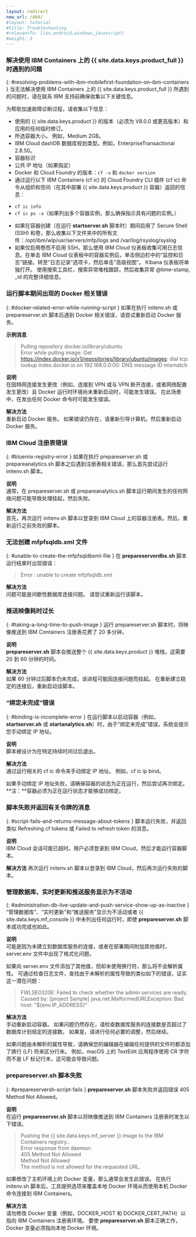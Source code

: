 ```yaml
---
layout: redirect
new_url: /404/
#layout: tutorial
#title: Troubleshooting
#relevantTo: [ios,android,windows,javascript]
#weight: 3
---
```

<!-- NLS_CHARSET=UTF-8 -->
### 解决使用 IBM Containers 上的 {{ site.data.keys.product_full }} 时遇到的问题
{: #resolving-problems-with-ibm-mobilefirst-foundation-on-ibm-containers }
当无法解决使用 IBM Containers 上的 {{ site.data.keys.product_full }} 所遇到的问题时，请在联系 IBM 支持前确保收集以下关键信息。

为帮助加速故障诊断过程，请收集以下信息：

* 使用的 {{ site.data.keys.product }} 的版本（必须为 V8.0.0 或更高版本）和应用的任何临时修订。
* 所选容器大小。 例如，Medium 2GB。
* IBM Cloud dashDB 数据库规划类型。例如，EnterpriseTransactional 2.8.50。
* 容器标识
* 公共 IP 地址（如果指定）
* Docker 和 Cloud Foundry 的版本：`cf -v` 和 `docker version`
* 通过运行以下 IBM Containers (cf ic) 的 Cloud Foundry CLI 插件 (cf
ic) 命令从组织和空间（在其中部署 {{ site.data.keys.product }} 容器）返回的信息：
 - `cf ic info`
 - `cf ic ps -a`（如果列出多个容器实例，那么确保指示具有问题的实例。）
* 如果在容器创建（在运行 **startserver.sh** 脚本时）期间启用了 Secure Shell (SSH) 和卷，那么收集以下文件夹中的所有文件：/opt/ibm/wlp/usr/servers/mfp/logs and /var/log/rsyslog/syslog
* 如果仅启用卷而不启用 SSH，那么使用 IBM Cloud 仪表板收集可用日志信息。在单击 IBM Cloud 仪表板中的容器实例后，单击侧边栏中的“监控和日志”链接。转至“日志记录”选项卡，然后单击“高级视图”。 Kibana 仪表板将单独打开。 使用搜索工具栏，搜索异常堆栈跟踪，然后收集异常 @time-stamp,
_id 的完整详细信息。

### 运行脚本期间出现的 Docker 相关错误
{: #docker-related-error-while-running-script }
如果在执行 initenv.sh 或  prepareserver.sh 脚本后遇到 Docker 相关错误，请尝试重新启动 Docker 服务。

**示例消息**

> Pulling repository docker.io/library/ubuntu  
> Error while pulling image: Get https://index.docker.io/v1/repositories/library/ubuntu/images: dial tcp: lookup index.docker.io on 192.168.0.0:00: DNS message ID mismatch

**说明**  
在因特网连接发生更改（例如，连接到 VPN 或与 VPN 断开连接，或者网络配置发生更改）且 Docker 运行时环境尚未重新启动时，可能发生错误。 在此场景中，在发出任何 Docker 命令时可能发生错误。

**解决方法**  
重新启动 Docker 服务。 如果错误仍存在，请重新引导计算机，然后重新启动 Docker 服务。

### IBM Cloud 注册表错误
{: #bluemix-registry-error }
如果在执行 prepareserver.sh 或  prepareanalytics.sh 脚本之后遇到注册表相关错误，那么首先尝试运行 initenv.sh 脚本。

**说明**  
通常，在 prepareserver.sh 或  prepareanalytics.sh 脚本运行期间发生的任何网络问题可能导致处理挂起，然后失败。

**解决方法**  
首先，再次运行 initenv.sh 脚本以登录到 IBM Cloud 上的容器注册表。然后，重新运行之前失败的脚本。

### 无法创建 mfpfsqldb.xml 文件
{: #unable-to-create-the-mfpfsqldbxml-file }
在 **prepareserverdbs.sh** 脚本运行结束时出现错误：

> Error : unable to create mfpfsqldb.xml

**解决方法**  
问题可能是间歇性数据库连接问题。 请尝试重新运行该脚本。

### 推送映像耗时过长
{: #taking-a-long-time-to-push-image }
运行 prepareserver.sh 脚本时，将映像推送到 IBM Containers 注册表花费了 20 多分钟。

**说明**  
**prepareserver.sh** 脚本会推送整个 {{ site.data.keys.product }} 堆栈，这需要 20 到 60 分钟的时间。

**解决方法**  
如果 60 分钟过后脚本仍未完成，该进程可能因连接问题而挂起。 在重新建立稳定的连接后，重新启动该脚本。

### “绑定未完成”错误
{: #binding-is-incomplete-error }
在运行脚本以启动容器（例如，**startserver.sh** 或 **startanalytics.sh**）时，由于“绑定未完成”错误，系统会提示您手动绑定 IP 地址。

**说明**  
脚本被设计为在特定持续时间过后退出。

**解决方法**  
通过运行相关的 cf ic 命令来手动绑定 IP 地址。 例如，cf ic ip bind。

如果手动绑定 IP 地址失败，请确保容器的状态为正在运行，然后尝试再次绑定。  
**注：**容器必须为正在运行状态才能够成功绑定。

### 脚本失败并返回有关令牌的消息
{: #script-fails-and-returns-message-about-tokens }
脚本运行失败，并返回类似 Refreshing cf tokens 或 Failed to refresh token 的消息。

**说明**  
IBM Cloud 会话可能已超时。用户必须登录到 IBM Cloud，然后才能运行容器脚本。

**解决方法**
再次运行 initenv.sh 脚本以登录到 IBM Cloud，然后再次运行失败的脚本。

### 管理数据库、实时更新和推送服务显示为不活动
{: #administration-db-live-update-and-push-service-show-up-as-inactive }
“管理数据库”、“实时更新”和“推送服务”显示为不活动或者 {{ site.data.keys.mf_console }} 中未列出任何运行时，即使 **prepareserver.sh** 脚本成功完成也如此。

**说明**  
可能是因为未建立到数据库服务的连接，或者在部署期间附加其他值时，server.env 文件中出现了格式化问题。

如果向 server.env 文件添加了其他值，但却未使用换行符，那么将不会解析属性。 可通过检查日志文件，查找由于未解析的属性导致的类似如下的错误，证实这一潜在问题：

> FWLSE0320E: Failed to check whether the admin services are ready. Caused by: [project Sample] java.net.MalformedURLException: Bad host: "${env.IP_ADDRESS}"

**解决方法**  
手动重新启动容器。 如果问题仍然存在，请检查数据库服务的连接数是否超过了数据库计划规定的连接数。 如果是，请进行任何必要的调整，然后继续。

如果问题由未解析的属性导致，请确保您的编辑器在编辑任何提供的文件时都添加了换行 (LF) 符来区分行末。 例如，macOS 上的 TextEdit 应用程序使用 CR 字符而不是 LF 标记行末，这可能会导致问题。

### prepareserver.sh 脚本失败
{: #prepareserversh-script-fails }
**prepareserver.sh** 脚本失败并返回错误 405 Method Not Allowed。

**说明**  
在运行 **prepareserver.sh** 脚本以将映像推送到 IBM Containers 注册表时发生以下错误。

> Pushing the {{ site.data.keys.mf_server }} image to the IBM Containers registry..  
> Error response from daemon:  
> 405 Method Not Allowed  
> Method Not Allowed  
> The method is not allowed for the requested URL.

如果修改了主机环境上的 Docker 变量，那么通常会发生此错误。 在执行 initenv.sh 脚本后，工具提供选项来覆盖本地 Docker 环境从而使用本机 Docker 命令连接到 IBM Containers。

**解决方法**  
请勿修改 Docker 变量（例如，DOCKER\_HOST 和 DOCKER\_CERT\_PATH）以指向 IBM Containers 注册表环境。 要使 **prepareserver.sh** 脚本正确工作，Docker 变量必须指向本地 Docker 环境。
